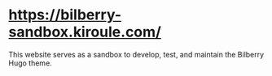 # https://bilberry-sandbox.kiroule.com/

This website serves as a sandbox to develop, test, and maintain the Bilberry Hugo theme.
